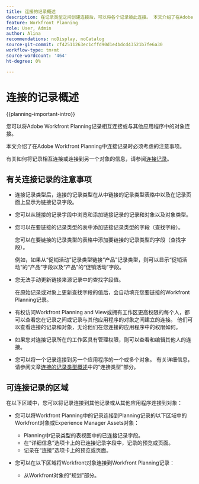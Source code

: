 ```yaml
---
title: 连接的记录概述
description: 在记录类型之间创建连接后，可以将各个记录彼此连接。 本文介绍了在Adobe Workfront Planning中连接记录时必须考虑的注意事项。
feature: Workfront Planning
role: User, Admin
author: Alina
recommendations: noDisplay, noCatalog
source-git-commit: cf42511263ec1cffd90d1e4bdcd43521b7fe6a30
workflow-type: tm+mt
source-wordcount: '464'
ht-degree: 0%

---
```



# 连接的记录概述

{{planning-important-intro}}

您可以将Adobe Workfront Planning记录相互连接或与其他应用程序中的对象连接。

本文介绍了在Adobe Workfront Planning中连接记录时必须考虑的注意事项。

有关如何将记录相互连接或连接到另一个对象的信息，请参阅[连接记录](/help/quicksilver/planning/records/connect-records.md)。


## 有关连接记录的注意事项

* 连接记录类型后，连接的记录类型在从中链接的记录类型表格中以及在记录页面上显示为链接记录字段。
* 您可以从链接的记录字段中浏览和添加链接记录的记录和对象以及对象类型。
* 您可以在要链接的记录类型的表中添加链接记录类型的字段（查找字段）。

  您可以在要链接的记录类型的表格中添加要链接的记录类型的字段（查找字段）。

  例如，如果从“促销活动”记录类型链接“产品”记录类型，则可以显示“促销活动”的“产品”字段以及“产品”的“促销活动”字段。
* 您无法手动更新链接来源记录中的查找字段值。

  在原始记录或对象上更新查找字段的值后，会自动填充您要链接的Workfront Planning记录。

* 有权访问Workfront Planning and View或拥有工作区更高权限的每个人，都可以查看您在记录之间或记录与其他应用程序的对象之间建立的连接。 他们可以查看连接的记录和对象，无论他们在您连接的应用程序中的权限如何。
* 如果您对连接记录所在的工作区具有管理权限，则可以查看和编辑其他人的连接。
* 您可以将一个记录连接到另一个应用程序的一个或多个对象。 有关详细信息，请参阅文章[连接的记录类型概述](/help/quicksilver/planning/architecture/connect-record-types-overview.md)中的“连接类型”部分。

## 可连接记录的区域

在以下区域中，您可以将记录连接到其他记录或从其他应用程序连接到对象：

* 您可以将Workfront Planning中的记录连接到Planning记录的以下区域中的Workfront对象或Experience Manager Assets对象：

   * Planning中记录类型的表视图中的已连接记录字段。
   * 在“详细信息”选项卡上的已连接记录字段中，记录的预览或页面。
   * 记录在“连接”选项卡上的预览或页面。

* 您可以在以下区域将Workfront对象连接到Workfront Planning记录：

   * 从Workfront对象的“规划”部分。

